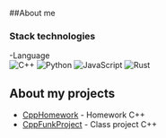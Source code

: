 ##About me
### Stack technologies
-Language<br>
![C++](https://img.shields.io/badge/c++-%2300599C.svg?style=for-the-badge&logo=c%2B%2B&logoColor=white)
![Python](https://img.shields.io/badge/python-3670A0?style=for-the-badge&logo=python&logoColor=ffdd54)
![JavaScript](https://img.shields.io/badge/javascript-%23323330.svg?style=for-the-badge&logo=javascript&logoColor=%23F7DF1E)
![Rust](https://img.shields.io/badge/rust-%23000000.svg?style=for-the-badge&logo=rust&logoColor=white)


## About my projects
- [CppHomework](https://github.com/BeslanPorsche911/cppHW) - Homework C++
- [CppFunkProject](https://github.com/BeslanPorsche911/cppFunkProject) - Class project C++
